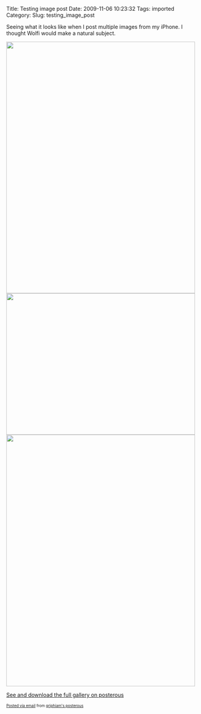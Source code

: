 Title: Testing image post
Date: 2009-11-06 10:23:32
Tags: imported
Category: 
Slug: testing_image_post

Seeing what it looks like when I post multiple images from my iPhone. I thought Wolfi would make a natural subject.<p><a href='http://posterous.com/getfile/files.posterous.com/griphiam/1f9L3WE0IKTxtclBdgAGl17Mm6INgmRDWbsuWlJHCvgHTmHFJVLSm5s3NyT7/photo.jpg'><img src="http://posterous.com/getfile/files.posterous.com/griphiam/7vxLgjFxnvCVxIHDsoRRv8h1vcyX5rwRIwHnqe4XFOHstNHf5hnzIUYL0TiH/photo.jpg.scaled.500.jpg" width="500" height="667"/></a> <a href='http://posterous.com/getfile/files.posterous.com/griphiam/O3YYuQbwHCZqMhHJX6XKQ2meRHnRuD9vW5P8P7NEroVTZEuBctV45Ey0T1hs/photo_2.jpg'><img src="http://posterous.com/getfile/files.posterous.com/griphiam/e75P64rfWjrV0MYAK78v4R8at5DD5DH2fwK0KJj9vc49QPKvbtH5W1VzLDOp/photo_2.jpg.scaled.500.jpg" width="500" height="375"/></a> <a href='http://posterous.com/getfile/files.posterous.com/griphiam/HIXp4x4mZ2eK0oDwdle3CdPtrj89D9EAjZ8xKuYIOf1rD2aka0JfMcNR2zCM/photo_3.jpg'><img src="http://posterous.com/getfile/files.posterous.com/griphiam/sfpIjMxSJa6A2msCZ06hHOMZaIeKF0ipI8vMoBUjLrS7q6DNExIYFU8gRH3u/photo_3.jpg.scaled.500.jpg" width="500" height="667"/></a> <div><a href='http://griphiam.posterous.com/testing-image-post'>See and download the full gallery on posterous</a></div></p><p style="font-size: 10px;">  <a href="http://posterous.com">Posted via email</a>   from <a href="http://griphiam.posterous.com/testing-image-post">griphiam's posterous</a>  </p>  
